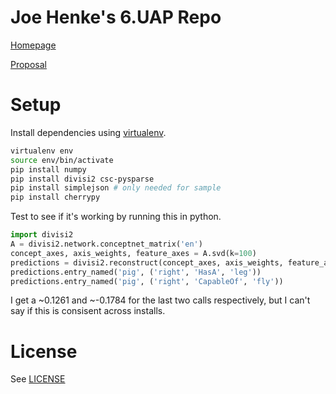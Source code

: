 Joe Henke's 6.UAP Repo
===

[Homepage](http://jdhenke.github.io/uap/)

[Proposal](./PROPOSAL.md)

# Setup

Install dependencies using [virtualenv](https://pypi.python.org/pypi/virtualenv).

```bash
virtualenv env
source env/bin/activate
pip install numpy
pip install divisi2 csc-pysparse
pip install simplejson # only needed for sample
pip install cherrypy
```

Test to see if it's working by running this in python.

```python
import divisi2
A = divisi2.network.conceptnet_matrix('en')
concept_axes, axis_weights, feature_axes = A.svd(k=100)
predictions = divisi2.reconstruct(concept_axes, axis_weights, feature_axes)
predictions.entry_named('pig', ('right', 'HasA', 'leg'))
predictions.entry_named('pig', ('right', 'CapableOf', 'fly'))
```

I get a ~0.1261 and ~-0.1784 for the last two calls respectively, but I can't say if this is consisent across installs.

# License

See [LICENSE](./LICENSE)
